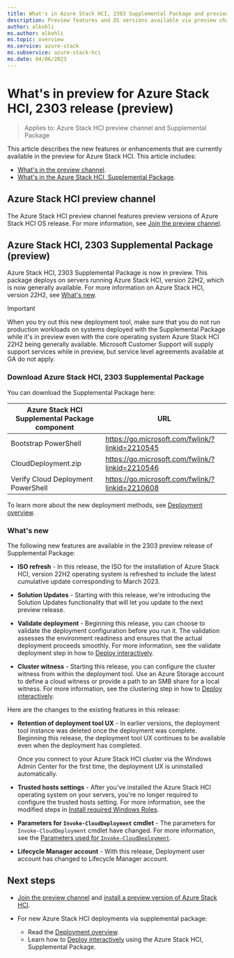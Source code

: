 ```yaml
---
title: What's in Azure Stack HCI, 2303 Supplemental Package and preview channel (preview)
description: Preview features and OS versions available via preview channel and 2303 supplemental package features.
author: alkohli
ms.author: alkohli
ms.topic: overview
ms.service: azure-stack
ms.subservice: azure-stack-hci
ms.date: 04/06/2023
---
```


# What's in preview for Azure Stack HCI, 2303 release (preview)

> Applies to: Azure Stack HCI preview channel and Supplemental Package

This article describes the new features or enhancements that are currently available in the preview for Azure Stack HCI. This article includes:

- [What's in the preview channel](#azure-stack-hci-preview-channel).
- [What's in the Azure Stack HCI, Supplemental Package](#azure-stack-hci-2303-supplemental-package-preview).

## Azure Stack HCI preview channel

The Azure Stack HCI preview channel features preview versions of Azure Stack HCI OS release. For more information, see [Join the preview channel](./preview-channel.md).

## Azure Stack HCI, 2303 Supplemental Package (preview)

Azure Stack HCI, 2303 Supplemental Package is now in preview. This package deploys on servers running Azure Stack HCI, version 22H2, which is now generally available. For more information on Azure Stack HCI, version 22H2, see [What's new](../whats-new.md).

> [!IMPORTANT]
> When you try out this new deployment tool, make sure that you do not run production workloads on systems deployed with the Supplemental Package while it's in preview even with the core operating system Azure Stack HCI 22H2 being generally available. Microsoft Customer Support will supply support services while in preview, but service level agreements available at GA do not apply.


### Download Azure Stack HCI, 2303 Supplemental Package

You can download the Supplemental Package here:  

| Azure Stack HCI Supplemental Package component| URL                                             |
|-----------------------------------------------|-------------------------------------------------|
| Bootstrap PowerShell                           | https://go.microsoft.com/fwlink/?linkid=2210545 |
| CloudDeployment.zip                           | https://go.microsoft.com/fwlink/?linkid=2210546 |
| Verify Cloud Deployment PowerShell            | https://go.microsoft.com/fwlink/?linkid=2210608 |

To learn more about the new deployment methods, see [Deployment overview](../deploy/deployment-tool-introduction.md).


### What's new

The following new features are available in the 2303 preview release of Supplemental Package:

- **ISO refresh** - In this release, the ISO for the installation of Azure Stack HCI, version 22H2 operating system is refreshed to include the latest cumulative update corresponding to March 2023. <!--For more information, see how to [Install the March cumulative update](../index.yml).-->

- **Solution Updates** - Starting with this release, we're introducing the Solution Updates functionality that will let you update to the next preview release. <!--To learn more about the new update experience, go to [Keep your Azure Stack HCI up-to-date](../index.yml).-->

- **Validate deployment** - Beginning this release, you can choose to validate the deployment configuration before you run it. The validation assesses the environment readiness and ensures that the actual deployment proceeds smoothly. For more information, see the validate deployment step in how to [Deploy interactively](../deploy/deployment-tool-new-file.md#step-5-validate-and-deploy).

- **Cluster witness** - Starting this release, you can configure the cluster witness from within the deployment tool. Use an Azure Storage account to define a cloud witness or provide a path to an SMB share for a local witness. For more information, see the clustering step in how to [Deploy interactively](../deploy/deployment-tool-new-file.md#step-3-cluster).


Here are the changes to the existing features in this release:

- **Retention of deployment tool UX** - In earlier versions, the deployment tool instance was deleted once the deployment was complete. Beginning this release, the deployment tool UX continues to be available even when the deployment has completed. 

    Once you connect to your Azure Stack HCI cluster via the Windows Admin Center for the first time, the deployment UX is uninstalled automatically.

- **Trusted hosts settings** - After you've installed the Azure Stack HCI operating system on your servers, you're no longer required to configure the trusted hosts setting. For more information, see the modified steps in [Install required Windows Roles](../deploy/deployment-tool-install-os.md#install-required-windows-roles).

- **Parameters for `Invoke-CloudDeployment` cmdlet** - The parameters for `Invoke-CloudDeployment` cmdlet have changed. For more information, see the [Parameters used for `Invoke-CloudDeployment`](../deploy/deployment-tool-powershell.md#get-information-for-the-required-parameters).

- **Lifecycle Manager account** - With this release, Deployment user account has changed to Lifecycle Manager account.  


## Next steps

- [Join the preview channel](./preview-channel.md) and [install a preview version of Azure Stack HCI](./install-preview-version.md).

- For new Azure Stack HCI deployments via supplemental package:
    - Read the [Deployment overview](../deploy/deployment-tool-introduction.md).
    - Learn how to [Deploy interactively](../deploy/deployment-tool-new-file.md) using the Azure Stack HCI, Supplemental Package.